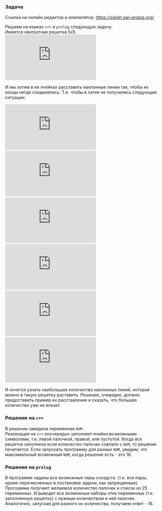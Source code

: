 ### Задача
Ссылка на онлайн редактор и компилятор: https://swish.swi-prolog.org/

Решаем на языках `c++` и `prolog` следующую задачу:  
Имеется кватратная решетка 5х5.  
![equation](https://latex.codecogs.com/gif.latex?%5Cbegin%7Barray%7D%7B%7Cc%7Cc%7Cc%7Cc%7Cc%7C%7D%20%5Chline%20%26%20%26%20%26%20%26%20%5C%5C%20%5Chline%20%26%20%26%20%26%20%26%20%5C%5C%20%5Chline%20%26%20%26%20%26%20%26%20%5C%5C%20%5Chline%20%26%20%26%20%26%20%26%20%5C%5C%20%5Chline%20%26%20%26%20%26%20%26%20%5C%5C%20%5Chline%20%5Cend%7B%7D)  

И мы хотим в ее ячейках расставить наклонные линии так, чтобы их концы нигде соединялись. Т.е. чтобы в сетке не получились следующие ситуации:  

![equation](https://latex.codecogs.com/gif.latex?%5Cbegin%7Barray%7D%7B%7Cc%7Cc%7C%7D%20%5Chline%20%5Cdiagup%20%26%20%5Cdiagdown%20%5C%5C%20%5Chline%20%5Cend%7B%7D) &nbsp; &nbsp; &nbsp; &nbsp; ![equation](https://latex.codecogs.com/gif.latex?%5Cbegin%7Barray%7D%7B%7Cc%7Cc%7C%7D%20%5Chline%20%5Cdiagdown%20%26%20%5Cdiagup%20%5C%5C%20%5Chline%20%5Cend%7B%7D)
&nbsp; &nbsp; &nbsp; &nbsp; ![equation](https://latex.codecogs.com/gif.latex?%5Cbegin%7Barray%7D%7B%7Cc%7C%7D%20%5Chline%20%5Cdiagdown%20%5C%5C%20%5Chline%20%5Cdiagup%20%5C%5C%20%5Chline%20%5Cend%7B%7D)
&nbsp; &nbsp; &nbsp; &nbsp; ![equation](https://latex.codecogs.com/gif.latex?%5Cbegin%7Barray%7D%7B%7Cc%7C%7D%20%5Chline%20%5Cdiagup%20%5C%5C%20%5Chline%20%5Cdiagdown%20%5C%5C%20%5Chline%20%5Cend%7B%7D)
&nbsp; &nbsp; &nbsp; &nbsp; ![equation](https://latex.codecogs.com/gif.latex?%5Cbegin%7Barray%7D%7B%7Cc%7Cc%7C%7D%20%5Chline%20%5Cdiagdown%20%26%20%5C%5C%20%5Chline%20%26%20%5Cdiagdown%20%5C%5C%20%5Chline%20%5Cend%7B%7D)
&nbsp; &nbsp; &nbsp; &nbsp; ![equation](https://latex.codecogs.com/gif.latex?%5Cbegin%7Barray%7D%7B%7Cc%7Cc%7C%7D%20%5Chline%20%26%20%5Cdiagup%20%5C%5C%20%5Chline%20%5Cdiagup%20%26%20%5C%5C%20%5Chline%20%5Cend%7B%7D)  

И хочется узнать наибольшее количество наклонных линий, которой можно в такую решетку раставить.
Решение, очевидно, должно предоставить пример их расставления и сказать, что большее количество уже не влезет.

### Решение на `c++`
В решении заведена переменная `NUM`  .  
Реализация на `c++` поочередно заполняет ячейки возможными символами, т.е. левой палочкой, правой, или пустотой. Когда вся решетка заполнена если количестко палочек совпало с `NUM`, то решение печатается. Если запускать программу для разных `NUM`, увидим, что максимальный возможный `NUM`, когда решение есть - это 16.

### Решение на `prolog`
В программе заданы все возможные пары соседста. (т.е. все пары, кроме перечисленных в постановке задачи, как запрещенные).  
Программа получает желаемое количество палочек и список из 25 переменных. И выводит все возможные наборы этих переменных (т.е. заполненную решетку) с нужным количеством в ней палочек. Аналогично, запуская для разного их количества, получаем ответ - 16.
